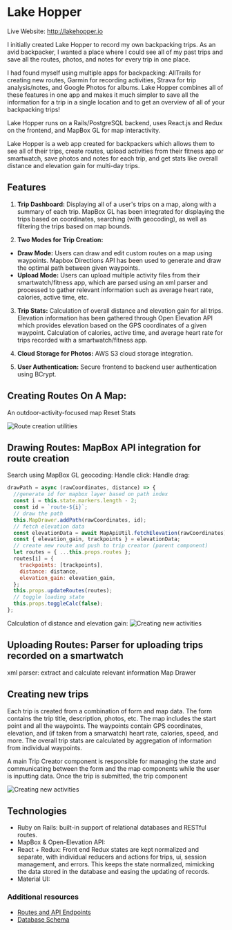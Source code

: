 # Lake Hopper

Live Website: http://lakehopper.io

I initially created Lake Hopper to record my own backpacking trips. As an avid backpacker, I wanted a place where I could see all of my past trips and save all the routes, photos, and notes for every trip in one place.

I had found myself using multiple apps for backpacking: AllTrails for creating new routes, Garmin for recording activities, Strava for trip analysis/notes, and Google Photos for albums. Lake Hopper combines all of these features in one app and makes it much simpler to save all the information for a trip in a single location and to get an overview of all of your backpacking trips!

Lake Hopper runs on a Rails/PostgreSQL backend, uses React.js and Redux on the frontend, and MapBox GL for map interactivity.

Lake Hopper is a web app created for backpackers which allows them to see all of their trips, create routes, upload activities from their fitness app or smartwatch, save photos and notes for each trip, and get stats like overall distance and elevation gain for multi-day trips.

## Features

1. **Trip Dashboard:** Displaying all of a user's trips on a map, along with a summary of each trip. MapBox GL has been integrated for displaying the trips based on coordinates, searching (with geocoding), as well as filtering the trips based on map bounds.

2. **Two Modes for Trip Creation:**
- **Draw Mode:** Users can draw and edit custom routes on a map using waypoints. Mapbox Directions API has been used to generate and draw the optimal path between given waypoints.
- **Upload Mode:** Users can upload multiple activity files from their smartwatch/fitness app, which are parsed using an xml parser and processed to gather relevant information such as average heart rate, calories, active time, etc.

3. **Trip Stats:** Calculation of overall distance and elevation gain for all trips. Elevation information has been gathered through Open Elevation API which provides elevation based on the GPS coordinates of a given waypoint. Calculation of calories, active time, and average heart rate for trips recorded with a smartwatch/fitness app.

4. **Cloud Storage for Photos:** AWS S3 cloud storage integration.

5. **User Authentication:** Secure frontend to backend user authentication using BCrypt.

## Creating Routes On A Map:

An outdoor-activity-focused map
Reset
Stats


![Route creation utilities](https://github.com/kiana-h/lake-hopper/route_creation_modes.png)

## Drawing Routes: MapBox API integration for route creation

Search using MapBox GL geocoding:
Handle click:
Handle drag:

```js
drawPath = async (rawCoordinates, distance) => {
  //generate id for mapbox layer based on path index
  const i = this.state.markers.length - 2;
  const id = `route-${i}`;
  // draw the path
  this.MapDrawer.addPath(rawCoordinates, id);
  // fetch elevation data
  const elevationData = await MapApiUtil.fetchElevation(rawCoordinates);
  const { elevation_gain, trackpoints } = elevationData;
  // create new route and push to trip creator (parent component)
  let routes = { ...this.props.routes };
  routes[i] = {
    trackpoints: [trackpoints],
    distance: distance,
    elevation_gain: elevation_gain,
  };
  this.props.updateRoutes(routes);
  // toggle loading state
  this.props.toggleCalc(false);
};
```

Calculation of distance and elevation gain:
![Creating new activities](https://github.com/kiana-h/lake-hopper/blob/master/readme_assets/01_draw-mode.gif)

## Uploading Routes: Parser for uploading trips recorded on a smartwatch

xml parser: extract and calculate relevant information
Map Drawer

## Creating new trips

Each trip is created from a combination of form and map data. The form contains the trip title, description, photos, etc. The map includes the start point and all the waypoints. The waypoints contain GPS coordinates, elevation, and (if taken from a smarwatch) heart rate, calories, speed, and more. The overall trip stats are calculated by aggregation of information from individual waypoints.

A main Trip Creator component is responsible for managing the state and communicating between the form and the map components while the user is inputting data. Once the trip is submitted, the trip component

![Creating new activities](https://github.com/kiana-h/new_activity.gif)

## Technologies

- Ruby on Rails: built-in support of relational databases and RESTful routes.
- MapBox & Open-Elevation API:
- React + Redux: Front end Redux states are kept normalized and separate, with individual reducers and actions for trips, ui, session management, and errors. This keeps the state normalized, mimicking the data stored in the database and easing the updating of records.
- Material UI:

### Additional resources

- [Routes and API Endpoints](https://github.com/kiana-h/lake-hopper/wiki/Routes)
- [Database Schema](https://github.com/kiana-h/lake-hopper/wiki/Schema)

